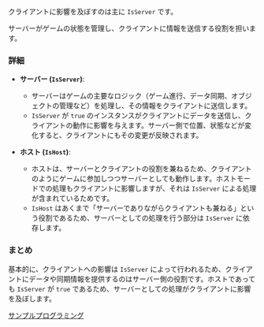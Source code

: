 クライアントに影響を及ぼすのは主に `IsServer` です。  

サーバーがゲームの状態を管理し、クライアントに情報を送信する役割を担います。

### 詳細
- **サーバー (`IsServer`)**:
  - サーバーはゲームの主要なロジック（ゲーム進行、データ同期、オブジェクトの管理など）を処理し、その情報をクライアントに送信します。
  - `IsServer` が `true` のインスタンスがクライアントにデータを送信し、クライアントの動作に影響を与えます。サーバー側で位置、状態などが変化すると、クライアントにもその変更が反映されます。

- **ホスト (`IsHost`)**:
  - ホストは、サーバーとクライアントの役割を兼ねるため、クライアントのようにゲームに参加しつつサーバーとしても動作します。ホストモードでの処理もクライアントに影響しますが、それは `IsServer` による処理が含まれているためです。
  - `IsHost` はあくまで「サーバーでありながらクライアントも兼ねる」という役割であるため、サーバーとしての処理を行う部分は `IsServer` に依存します。

### まとめ
基本的に、クライアントへの影響は `IsServer` によって行われるため、クライアントにデータや同期情報を提供するのはサーバー側の役割です。ホストであっても `IsServer` が `true` であるため、サーバーとしての処理がクライアントに影響を及ぼします。


[サンプルプログラミング](sample.md)